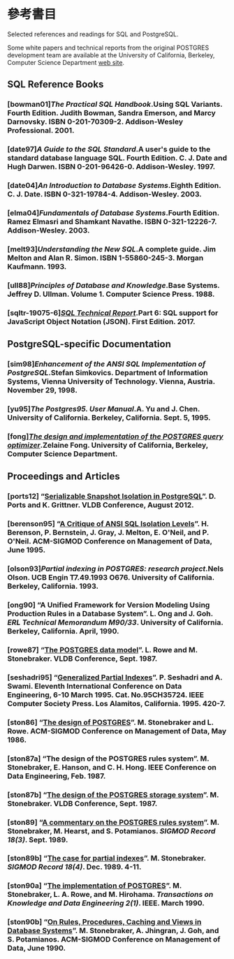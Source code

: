 # 參考書目

Selected references and readings for SQL and PostgreSQL.

Some white papers and technical reports from the original POSTGRES development team are available at the University of California, Berkeley, Computer Science Department [web site](https://dsf.berkeley.edu/papers/).

## SQL Reference Books

### \[bowman01\]_The Practical SQL Handbook_.Using SQL Variants. Fourth Edition. Judith Bowman, Sandra Emerson, and Marcy Darnovsky. ISBN 0-201-70309-2. Addison-Wesley Professional. 2001.

### \[date97\]_A Guide to the SQL Standard_.A user's guide to the standard database language SQL. Fourth Edition. C. J. Date and Hugh Darwen. ISBN 0-201-96426-0. Addison-Wesley. 1997.

### \[date04\]_An Introduction to Database Systems_.Eighth Edition. C. J. Date. ISBN 0-321-19784-4. Addison-Wesley. 2003.

### \[elma04\]_Fundamentals of Database Systems_.Fourth Edition. Ramez Elmasri and Shamkant Navathe. ISBN 0-321-12226-7. Addison-Wesley. 2003.

### \[melt93\]_Understanding the New SQL_.A complete guide. Jim Melton and Alan R. Simon. ISBN 1-55860-245-3. Morgan Kaufmann. 1993.

### \[ull88\]_Principles of Database and Knowledge_.Base Systems. Jeffrey D. Ullman. Volume 1. Computer Science Press. 1988.

### \[sqltr-19075-6\][_SQL Technical Report_](https://standards.iso.org/ittf/PubliclyAvailableStandards/c067367_ISO_IEC_TR_19075-6_2017.zip).Part 6: SQL support for JavaScript Object Notation \(JSON\). First Edition. 2017.

## PostgreSQL-specific Documentation

### \[sim98\]_Enhancement of the ANSI SQL Implementation of PostgreSQL_.Stefan Simkovics. Department of Information Systems, Vienna University of Technology. Vienna, Austria. November 29, 1998.

### \[yu95\]_The Postgres95. User Manual_.A. Yu and J. Chen. University of California. Berkeley, California. Sept. 5, 1995.

### \[fong\][_The design and implementation of the POSTGRES query optimizer_](https://dsf.berkeley.edu/papers/UCB-MS-zfong.pdf).Zelaine Fong. University of California, Berkeley, Computer Science Department.

## Proceedings and Articles

### \[ports12\] “[Serializable Snapshot Isolation in PostgreSQL](https://arxiv.org/pdf/1208.4179)”. D. Ports and K. Grittner. VLDB Conference, August 2012.

### \[berenson95\] “[A Critique of ANSI SQL Isolation Levels](https://www.microsoft.com/en-us/research/wp-content/uploads/2016/02/tr-95-51.pdf)”. H. Berenson, P. Bernstein, J. Gray, J. Melton, E. O'Neil, and P. O'Neil. ACM-SIGMOD Conference on Management of Data, June 1995.

### \[olson93\]_Partial indexing in POSTGRES: research project_.Nels Olson. UCB Engin T7.49.1993 O676. University of California. Berkeley, California. 1993.

### \[ong90\] “A Unified Framework for Version Modeling Using Production Rules in a Database System”. L. Ong and J. Goh. _ERL Technical Memorandum M90/33_. University of California. Berkeley, California. April, 1990.

### \[rowe87\] “[The POSTGRES data model](https://dsf.berkeley.edu/papers/ERL-M87-13.pdf)”. L. Rowe and M. Stonebraker. VLDB Conference, Sept. 1987.

### \[seshadri95\] “[Generalized Partial Indexes](https://citeseer.ist.psu.edu/viewdoc/summary?doi=10.1.1.40.5740)”. P. Seshadri and A. Swami. Eleventh International Conference on Data Engineering, 6-10 March 1995. Cat. No.95CH35724. IEEE Computer Society Press. Los Alamitos, California. 1995. 420-7.

### \[ston86\] “[The design of POSTGRES](https://dsf.berkeley.edu/papers/ERL-M85-95.pdf)”. M. Stonebraker and L. Rowe. ACM-SIGMOD Conference on Management of Data, May 1986.

### \[ston87a\] “The design of the POSTGRES rules system”. M. Stonebraker, E. Hanson, and C. H. Hong. IEEE Conference on Data Engineering, Feb. 1987.

### \[ston87b\] “[The design of the POSTGRES storage system](https://dsf.berkeley.edu/papers/ERL-M87-06.pdf)”. M. Stonebraker. VLDB Conference, Sept. 1987.

### \[ston89\] “[A commentary on the POSTGRES rules system](https://dsf.berkeley.edu/papers/ERL-M89-82.pdf)”. M. Stonebraker, M. Hearst, and S. Potamianos. _SIGMOD Record 18\(3\)_. Sept. 1989.

### \[ston89b\] “[The case for partial indexes](https://dsf.berkeley.edu/papers/ERL-M89-17.pdf)”. M. Stonebraker. _SIGMOD Record 18\(4\)_. Dec. 1989. 4-11.

### \[ston90a\] “[The implementation of POSTGRES](https://dsf.berkeley.edu/papers/ERL-M90-34.pdf)”. M. Stonebraker, L. A. Rowe, and M. Hirohama. _Transactions on Knowledge and Data Engineering 2\(1\)_. IEEE. March 1990.

### \[ston90b\] “[On Rules, Procedures, Caching and Views in Database Systems](https://dsf.berkeley.edu/papers/ERL-M90-36.pdf)”. M. Stonebraker, A. Jhingran, J. Goh, and S. Potamianos. ACM-SIGMOD Conference on Management of Data, June 1990.

